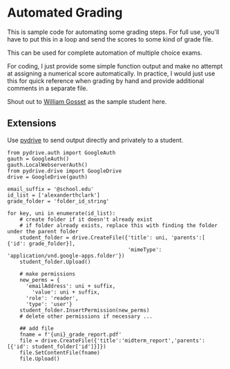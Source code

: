 # Automated Grading

This is sample code for automating some grading steps. For full use, you'll have to put this in a loop and send the scores to some kind of grade file. 

This can be used for complete automation of multiple choice exams. 

For coding, I just provide some simple function output and make no attempt at assigning a numerical score automatically. In practice, I would just use this for quick reference when grading by hand and provide additional comments in a separate file. 

Shout out to [William Gosset](https://en.wikipedia.org/wiki/William_Sealy_Gosset) as the sample student here. 

## Extensions
Use [pydrive](https://pythonhosted.org/PyDrive/) to send output directly and privately to a student.  

```
from pydrive.auth import GoogleAuth
gauth = GoogleAuth()
gauth.LocalWebserverAuth()
from pydrive.drive import GoogleDrive
drive = GoogleDrive(gauth)

email_suffix = '@school.edu'
id_list = ['alexanderthclark']
grade_folder = 'folder_id_string'

for key, uni in enumerate(id_list):    
    # create folder if it doesn't already exist
    # if folder already exists, replace this with finding the folder under the parent folder
    student_folder = drive.CreateFile({'title': uni, 'parents':[ {'id': grade_folder}], 
                                       'mimeType': 'application/vnd.google-apps.folder'})
    student_folder.Upload()
    
    # make permissions
    new_perms = {
      'emailAddress': uni + suffix,
        'value': uni + suffix,
      'role': 'reader',
      'type': 'user'}
    student_folder.InsertPermission(new_perms)
    # delete other permissions if necessary ... 
    
    ## add file
    fname = f'{uni}_grade_report.pdf'
    file = drive.CreateFile({'title':'midterm_report','parents': [{'id': student_folder['id']}]})
    file.SetContentFile(fname)
    file.Upload()
   ```
